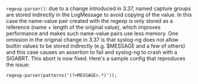 `regexp-parser()`: due to a change introduced in 3.37, named capture groups
are stored indirectly in the LogMessage to avoid copying of the value.  In
this case the name-value pair created with the regexp is only stored as a
reference (name + length of the original value), which improves performance
and makes such name-value pairs use less memory.  One omission in the
original change in 3.37 is that syslog-ng does not allow builtin values to
be stored indirectly (e.g.  $MESSAGE and a few of others) and this case
causes an assertion to fail and syslog-ng to crash with a SIGABRT. This
abort is now fixed. Here's a sample config that reproduces the issue:

    regexp-parser(patterns('(?<MESSAGE>.*)'));
